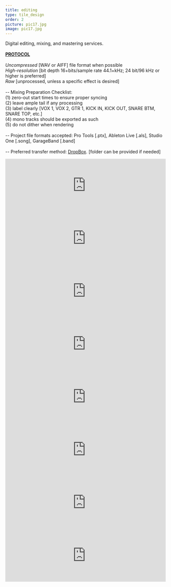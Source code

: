 ```yaml
---
title: editing
type: tile_design
order: 2
picture: pic17.jpg
image: pic17.jpg
---
```

Digital editing, mixing, and mastering services.
<br><br>
<b><u>PROTOCOL</b></u>
<br>
<br>
<i>Uncompressed</i> [WAV or AIFF] file format when possible
<br>
<i>High-resolution</i> [bit depth 16+bits/sample rate 44.1+kHz; 24 bit/96 kHz or higher is preferred]
<br>
<i>Raw</i> [unprocessed, unless a specific effect is desired]
<br>
<br>
-- Mixing Preparation Checklist:
<br>(1) zero-out start times to ensure proper syncing
<br>(2) leave ample tail if any processing
<br>(3) label clearly [VOX 1, VOX 2, GTR 1, KICK IN, KICK OUT, SNARE BTM, SNARE TOP, etc.]
<br>(4) mono tracks should be exported as such
<br>(5) do not dither when rendering
<br>
<br>
-- Project file formats accepted:  Pro Tools [.ptx], Ableton Live [.als], Studio One [.song], GarageBand [.band]
<br>
<br>
-- Preferred transfer method:  <a href="https://www.dropbox.com/" target="_blank">DropBox</span></a>.  [folder can be provided if needed]


<iframe frameborder="no" height="166" scrolling="no" src="https://w.soundcloud.com/player/?url=https%3A//api.soundcloud.com/tracks/250374157&amp;color=00cc11&amp;auto_play=false&amp;hide_related=false&amp;show_comments=true&amp;show_user=true&amp;show_reposts=false" width="100%"></iframe>
<iframe frameborder="no" height="166" scrolling="no" src="https://w.soundcloud.com/player/?url=https%3A//api.soundcloud.com/tracks/250370208&amp;color=00cc11&amp;auto_play=false&amp;hide_related=false&amp;show_comments=true&amp;show_user=true&amp;show_reposts=false" width="100%"></iframe>
<iframe frameborder="no" height="166" scrolling="no" src="https://w.soundcloud.com/player/?url=https%3A//api.soundcloud.com/tracks/204880609&amp;color=00cc11&amp;auto_play=false&amp;hide_related=false&amp;show_comments=true&amp;show_user=true&amp;show_reposts=false" width="100%"></iframe>
<iframe frameborder="no" height="166" scrolling="no" src="https://w.soundcloud.com/player/?url=https%3A//api.soundcloud.com/tracks/204877083&amp;color=00cc11&amp;auto_play=false&amp;hide_related=false&amp;show_comments=true&amp;show_user=true&amp;show_reposts=false" width="100%"></iframe>
<iframe frameborder="no" height="166" scrolling="no" src="https://w.soundcloud.com/player/?url=https%3A//api.soundcloud.com/tracks/204883629&amp;color=00cc11&amp;auto_play=false&amp;hide_related=false&amp;show_comments=true&amp;show_user=true&amp;show_reposts=false" width="100%"></iframe>
<iframe frameborder="no" height="166" scrolling="no" src="https://w.soundcloud.com/player/?url=https%3A//api.soundcloud.com/tracks/204878869&amp;color=00cc11&amp;auto_play=false&amp;hide_related=false&amp;show_comments=true&amp;show_user=true&amp;show_reposts=false" width="100%"></iframe>
<iframe frameborder="no" height="166" scrolling="no" src="https://w.soundcloud.com/player/?url=https%3A//api.soundcloud.com/tracks/250371484&amp;color=00cc11&amp;auto_play=false&amp;hide_related=false&amp;show_comments=true&amp;show_user=true&amp;show_reposts=false" width="100%"></iframe>
<iframe frameborder="no" height="166" scrolling="no" src="https://w.soundcloud.com/player/?url=https%3A//api.soundcloud.com/tracks/204882825&amp;color=00cc11&amp;auto_play=false&amp;hide_related=false&amp;show_comments=true&amp;show_user=true&amp;show_reposts=false" width="100%"></iframe>
